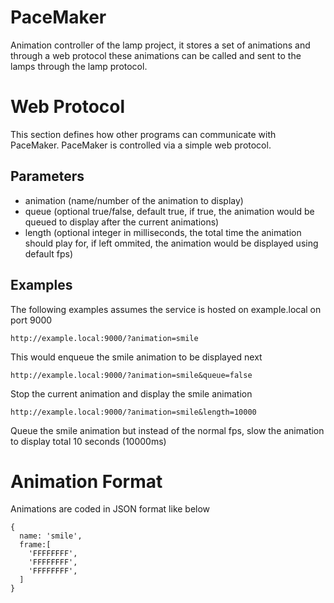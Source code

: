 PaceMaker
=========

Animation controller of the lamp project, it stores a set of animations and through a web protocol these animations can be called and sent to the lamps through the lamp protocol.


Web Protocol 
============

This section defines how other programs can communicate with PaceMaker. PaceMaker is controlled via a simple web protocol.

Parameters
----------
* animation (name/number of the animation to display)
* queue     (optional true/false, default true, if true, the animation would be queued to display after the current animations)
* length    (optional integer in milliseconds, the total time the animation should play for, if left ommited, the animation would be displayed using default fps)


Examples
--------
The following examples assumes the service is hosted on example.local on port 9000

    http://example.local:9000/?animation=smile

This would enqueue the smile animation to be displayed next


    http://example.local:9000/?animation=smile&queue=false
    
Stop the current animation and display the smile animation


    http://example.local:9000/?animation=smile&length=10000
    
Queue the smile animation but instead of the normal fps, slow the animation to display total 10 seconds (10000ms)


Animation Format
================

Animations are coded in JSON format like below

````
{
  name: 'smile',
  frame:[
    'FFFFFFFF',
    'FFFFFFFF',
    'FFFFFFFF',
  ]
}
